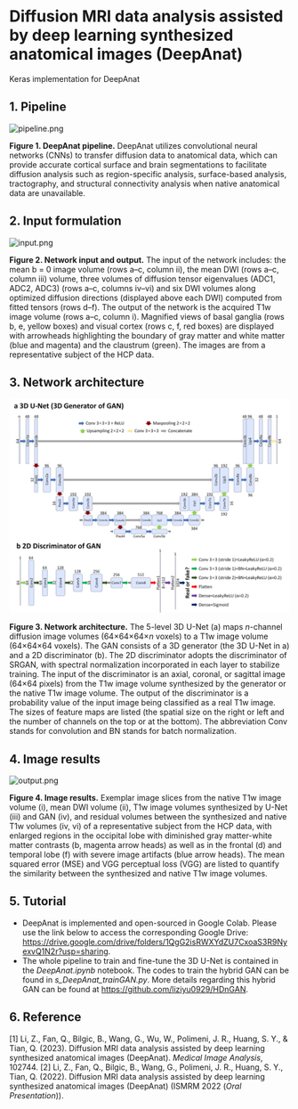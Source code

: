 # Diffusion MRI data analysis assisted by deep learning synthesized anatomical images (DeepAnat) 
Keras implementation for DeepAnat



## 1. Pipeline

![pipeline.png](fig/pipeline.png)

**Figure 1. DeepAnat pipeline.** DeepAnat utilizes convolutional neural networks (CNNs) to transfer diffusion data to anatomical data, which can provide accurate cortical surface and brain segmentations to facilitate diffusion analysis such as region-specific analysis, surface-based analysis, tractography, and structural connectivity analysis when native anatomical data are unavailable.



## 2. Input formulation

![input.png](fig/input.png)

**Figure 2. Network input and output.** The input of the network includes: the mean b = 0 image volume (rows a–c, column ii), the mean DWI (rows a–c, column iii) volume, three volumes of diffusion tensor eigenvalues (ADC1, ADC2, ADC3) (rows a–c, columns iv–vi) and six DWI volumes along optimized diffusion directions (displayed above each DWI) computed from fitted tensors (rows d–f). The output of the network is the acquired T1w image volume (rows a–c, column i). Magnified views of basal ganglia (rows b, e, yellow boxes) and visual cortex (rows c, f, red boxes) are displayed with arrowheads highlighting the boundary of gray matter and white matter (blue and magenta) and the claustrum (green). The images are from a representative subject of the HCP data. 



## 3. Network architecture

![network.png](fig/network.png)

**Figure 3. Network architecture.** The 5-level 3D U-Net (a) maps *n*-channel diffusion image volumes (64×64×64×*n* voxels) to a T1w image volume (64×64×64 voxels). The GAN consists of a 3D generator (the 3D U-Net in a) and a 2D discriminator (b). The 2D discriminator adopts the discriminator of SRGAN, with spectral normalization incorporated in each layer to stabilize training. The input of the discriminator is an axial, coronal, or sagittal image (64×64 pixels) from the T1w image volume synthesized by the generator or the native T1w image volume. The output of the discriminator is a probability value of the input image being classified as a real T1w image. The sizes of feature maps are listed (the spatial size on the right or left and the number of channels on the top or at the bottom). The abbreviation Conv stands for convolution and BN stands for batch normalization.



## 4. Image results

![output.png](fig/output.png)

**Figure 4. Image results.** Exemplar image slices from the native T1w image volume (i), mean DWI volume (ii), T1w image volumes synthesized by U-Net (iii) and GAN (iv), and residual volumes between the synthesized and native T1w volumes (iv, vi) of a representative subject from the HCP data, with enlarged regions in the occipital lobe with diminished gray matter-white matter contrasts (b, magenta arrow heads) as well as in the frontal (d) and temporal lobe (f) with severe image artifacts (blue arrow heads). The mean squared error (MSE) and VGG perceptual loss (VGG) are listed to quantify the similarity between the synthesized and native T1w image volumes.



## 5. Tutorial

- DeepAnat is implemented and open-sourced in Google Colab. Please use the link below to access the corresponding Google Drive: https://drive.google.com/drive/folders/1QgG2isRWXYdZU7CxoaS3R9NyexvQ1N2r?usp=sharing.
- The whole pipeline to train and fine-tune the 3D U-Net is contained in the *DeepAnat.ipynb* notebook. The codes to train the hybrid GAN can be found in *s_DeepAnat_trainGAN.py*. More details regarding this hybrid GAN can be found at https://github.com/liziyu0929/HDnGAN. 



## 6. Reference

[1] Li, Z., Fan, Q., Bilgic, B., Wang, G., Wu, W., Polimeni, J. R., Huang, S. Y., & Tian, Q. (2023). Diffusion MRI data analysis assisted by deep learning synthesized anatomical images (DeepAnat). *Medical Image Analysis*, 102744.
[2]  Li, Z., Fan, Q., Bilgic, B., Wang, G., Polimeni, J. R., Huang, S. Y., Tian, Q. (2022). Diffusion MRI data analysis assisted by deep learning synthesized anatomical images (DeepAnat) (ISMRM 2022 (*Oral Presentation*)).


